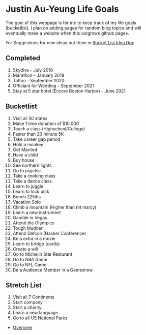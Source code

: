 # Justin Au-Yeung Life Goals 
The goal of this webpage is for me to keep track of my life goals (bucketlist). I plan on adding pages for random blog topics and will eventually make a website when this outgrows github pages. 

For Suggestions for new ideas put them in [Bucket List Idea Doc](https://docs.google.com/document/d/1mr2loKbFlh8Y5DQQ4mg4Q0CP9Uzng-uLfvdrehrqDG4/edit?usp=sharing) 

## Completed 
1. Skydive - July 2018
2. Marathon - January 2019
3. Tattoo - September 2020
4. Officiant for Wedding - September 2021
5. Stay at 5 star hotel (Encore Boston Harbor) - June 2021

## Bucketlist 
1. Visit all 50 states
2. Make 1 time donation of $10,000
3. Teach a class (Highschool/College)
4. Faster than 20 minute 5K
5. Take career gap period
6. Hold a monkey
7. Get Married
8. Have a child
9. Buy house
10. See northern lights
11. Go to psychic
12. Take a cooking class
13. Take a dance class
14. Learn to juggle
15. Learn to lock pick
16. Bench 225lbs
17. Vacation Solo
18. Climb a mountain (Higher than mt marcy)
19. Learn a new instrument
20. Gamble in Vegas
21. Attend the Olympics
22. Tough Mudder
23. Attend Defcon (Hacker Conference)
24. Be a extra in a movie
25. Learn to bridge (cards)
26. Create a will
27. Go to Michelin Star Resturant
28. Go to NBA Game
29. Go to NFL Game
30. Be a Audience Member in a Gameshow

## Stretch List
1. Visit all 7 Continents
2. Start company 
3. Start a charity
4. Learn a new language
5. Go to all US National Parks

- [Overview](pages/states_visited.html)
